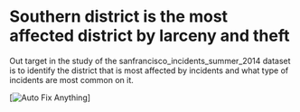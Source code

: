 # Southern district is the most affected district by larceny and theft

Out target in the study of the sanfrancisco_incidents_summer_2014 dataset is to identify the district that is most affected by incidents and what type of incidents are most common on it.

[![Auto Fix Anything](http://www.thepetedesign.com/images/autofix_image.png "Auto Fix Anything")]
